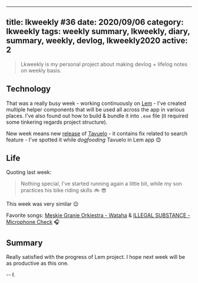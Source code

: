 
---
title: lkweekly #36
date: 2020/09/06
category: lkweekly
tags: weekly summary, lkweekly, diary, summary, weekly, devlog, lkweekly2020
active: 2
---

> Lkweekly is my personal project about making devlog + lifelog notes on weekly basis.

## Technology

That was a really busy week - working continuously on [Lem](https://github.com/lukaszkups/lem) - I've created multiple helper components that will be used all across the app in various places. I've also found out how to build & bundle it into `.exe` file (it required some tinkering regards project structure).

New week means new [release](/notes/tavuelo-0127-release-notes/) of [Tavuelo](https://github.com/lukaszkups/tavuelo) - it contains fix related to search feature - I've spotted it while *dogfooding* Tavuelo in Lem app 😊

## Life

Quoting last week:

> Nothing special, I've started running again a little bit, while my son practices his bike riding skills 🚲 😎

This week was very similar 😉

Favorite songs: [Męskie Granie Orkiestra - Wataha](https://open.spotify.com/track/0JD4U7FeIirQ6RkOyV6NxN?si=lhPs9m1VTLG_PAKDBObm6A) & [ILLEGAL SUBSTANCE - Microphone Check](https://open.spotify.com/track/2YnFjnqWdDvrc5L5UWIF70?si=QcYNxaYDRsWCatonmhkFhA) 🎧

## Summary

Really satisfied with the progress of Lem project. I hope next week will be as productive as this one.

-- ł.

